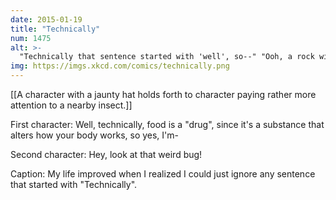 ```yaml
---
date: 2015-01-19
title: "Technically"
num: 1475
alt: >-
  "Technically that sentence started with 'well', so--" "Ooh, a rock with a fossil in it!"
img: https://imgs.xkcd.com/comics/technically.png
---
```

[[A character with a jaunty hat holds forth to character paying rather more attention to a nearby insect.]]

First character: Well, technically, food is a "drug", since it's a substance that alters how your body works, so yes, I'm-

Second character: Hey, look at that weird bug!

Caption: My life improved when I realized I could just ignore any sentence that started with "Technically".

